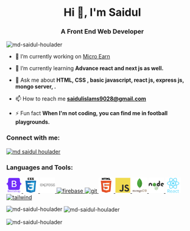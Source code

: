 <h1 align="center">Hi 👋, I'm Saidul</h1>
<h3 align="center">A Front End Web Developer</h3>

<p align="left"> <img src="https://komarev.com/ghpvc/?username=md-saidul-houlader&label=Profile%20views&color=0e75b6&style=flat" alt="md-saidul-houlader" /> </p>

- 🔭 I’m currently working on [Micro Earn](https://micro-earn-authentication.web.app/)

- 🌱 I’m currently learning **Advance react and next js as well.**

- 💬 Ask me about **HTML, CSS , basic javascript, react js, express js, mongo server, .**

- 📫 How to reach me **saidulislams9028@gmail.com**

- ⚡ Fun fact **When I'm not coding, you can find me in football playgrounds.**

<h3 align="left">Connect with me:</h3>
<p align="left">
<a href="https://linkedin.com/in/md saidul houlader" target="blank"><img align="center" src="https://raw.githubusercontent.com/rahuldkjain/github-profile-readme-generator/master/src/images/icons/Social/linked-in-alt.svg" alt="md saidul houlader" height="30" width="40" /></a>
</p>

<h3 align="left">Languages and Tools:</h3>
<p align="left"> <a href="https://getbootstrap.com" target="_blank" rel="noreferrer"> <img src="https://raw.githubusercontent.com/devicons/devicon/master/icons/bootstrap/bootstrap-plain-wordmark.svg" alt="bootstrap" width="40" height="40"/> </a> <a href="https://www.w3schools.com/css/" target="_blank" rel="noreferrer"> <img src="https://raw.githubusercontent.com/devicons/devicon/master/icons/css3/css3-original-wordmark.svg" alt="css3" width="40" height="40"/> </a> <a href="https://expressjs.com" target="_blank" rel="noreferrer"> <img src="https://raw.githubusercontent.com/devicons/devicon/master/icons/express/express-original-wordmark.svg" alt="express" width="40" height="40"/> </a> <a href="https://firebase.google.com/" target="_blank" rel="noreferrer"> <img src="https://www.vectorlogo.zone/logos/firebase/firebase-icon.svg" alt="firebase" width="40" height="40"/> </a> <a href="https://git-scm.com/" target="_blank" rel="noreferrer"> <img src="https://www.vectorlogo.zone/logos/git-scm/git-scm-icon.svg" alt="git" width="40" height="40"/> </a> <a href="https://www.w3.org/html/" target="_blank" rel="noreferrer"> <img src="https://raw.githubusercontent.com/devicons/devicon/master/icons/html5/html5-original-wordmark.svg" alt="html5" width="40" height="40"/> </a> <a href="https://developer.mozilla.org/en-US/docs/Web/JavaScript" target="_blank" rel="noreferrer"> <img src="https://raw.githubusercontent.com/devicons/devicon/master/icons/javascript/javascript-original.svg" alt="javascript" width="40" height="40"/> </a> <a href="https://www.mongodb.com/" target="_blank" rel="noreferrer"> <img src="https://raw.githubusercontent.com/devicons/devicon/master/icons/mongodb/mongodb-original-wordmark.svg" alt="mongodb" width="40" height="40"/> </a> <a href="https://nodejs.org" target="_blank" rel="noreferrer"> <img src="https://raw.githubusercontent.com/devicons/devicon/master/icons/nodejs/nodejs-original-wordmark.svg" alt="nodejs" width="40" height="40"/> </a> <a href="https://reactjs.org/" target="_blank" rel="noreferrer"> <img src="https://raw.githubusercontent.com/devicons/devicon/master/icons/react/react-original-wordmark.svg" alt="react" width="40" height="40"/> </a> <a href="https://tailwindcss.com/" target="_blank" rel="noreferrer"> <img src="https://www.vectorlogo.zone/logos/tailwindcss/tailwindcss-icon.svg" alt="tailwind" width="40" height="40"/> </a> </p>

<p><img align="left" src="https://github-readme-stats.vercel.app/api/top-langs?username=md-saidul-houlader&show_icons=true&locale=en&layout=compact" alt="md-saidul-houlader" /></p>

<p>&nbsp;<img align="center" src="https://github-readme-stats.vercel.app/api?username=md-saidul-houlader&show_icons=true&locale=en" alt="md-saidul-houlader" /></p>

<p><img align="center" src="https://github-readme-streak-stats.herokuapp.com/?user=md-saidul-houlader&" alt="md-saidul-houlader" /></p>

